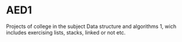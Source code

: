 # AED1
Projects of college in the subject Data structure and algorithms 1, wich includes exercising lists, stacks, linked or not etc.
